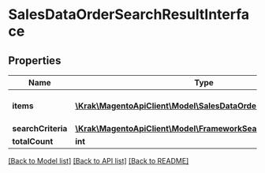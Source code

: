 # SalesDataOrderSearchResultInterface

## Properties
Name | Type | Description | Notes
------------ | ------------- | ------------- | -------------
**items** | [**\Krak\MagentoApiClient\Model\SalesDataOrderInterface[]**](SalesDataOrderInterface.md) | Array of collection items. | 
**searchCriteria** | [**\Krak\MagentoApiClient\Model\FrameworkSearchCriteriaInterface**](FrameworkSearchCriteriaInterface.md) |  | 
**totalCount** | **int** | Total count. | 

[[Back to Model list]](../README.md#documentation-for-models) [[Back to API list]](../README.md#documentation-for-api-endpoints) [[Back to README]](../README.md)


